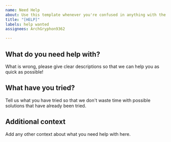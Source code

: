 ```yaml
---
name: Need Help
about: Use this template whenever you're confused in anything with the documentation or need help with closly related matters
title: "[HELP]"
labels: help wanted
assignees: ArchGryphon9362

---
```


## What do you need help with?
What is wrong, please give clear descriptions so that we can help you as quick as possible!

## What have you tried?
Tell us what you have tried so that we don't waste time with possible solutions that have already been tried.

## Additional context
Add any other context about what you need help with here.
